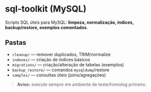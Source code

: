 # sql-toolkit (MySQL)

Scripts SQL úteis para MySQL: **limpeza, normalização, índices, backup/restore, exemplos comentados**.

## Pastas
- `cleanup/` — remover duplicados, TRIM/normalize
- `indexes/` — criação de índices básicos
- `migrations/` — criação/alteração de tabelas (exemplos)
- `backup_restore/` — comandos `mysqldump`/restore
- `samples/` — consultas úteis (joins/agregações)

> **Aviso:** execute sempre em ambiente de teste/homolog primeiro.

